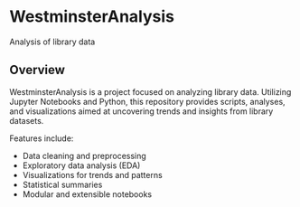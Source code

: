 # WestminsterAnalysis

 Analysis of library data
## Overview

WestminsterAnalysis is a project focused on analyzing library data. Utilizing Jupyter Notebooks and Python, this repository provides scripts, analyses, and visualizations aimed at uncovering trends and insights from library datasets.

Features include:

- Data cleaning and preprocessing
- Exploratory data analysis (EDA)
- Visualizations for trends and patterns
- Statistical summaries
- Modular and extensible notebooks
